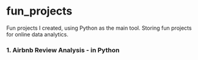 # fun_projects 
Fun projects I created, using Python as the main tool.
Storing fun projects for online data analytics.

### 1. Airbnb Review Analysis - in Python
